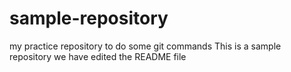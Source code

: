 # sample-repository
my practice repository to do some git commands
This is a sample repository
we have edited the README file

